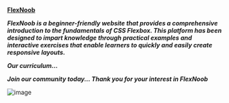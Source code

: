 **[FlexNoob](#)**

***FlexNoob is a beginner-friendly website that provides a comprehensive introduction to the fundamentals of CSS Flexbox. This platform has been designed to impart knowledge through practical examples and interactive exercises that enable learners to quickly and easily create responsive layouts.***

***Our curriculum...***

***Join our community today... Thank you for your interest in FlexNoob***



![image](https://user-images.githubusercontent.com/63419902/226157204-c9501c68-3c28-42c1-918f-9a0cedfed423.png)
